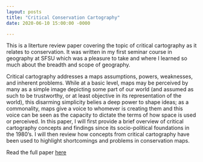 ```yaml
---
layout: posts
title: "Critical Conservation Cartography"
date: 2020-06-10 15:00:00 -0000

---
```


This is a literture review paper covering the topic of critical cartography as it relates to conservation. It was written in my first seminar course in geography at SFSU which was a pleasure to take and where I learned so much
about the breadth and scope of geography.  


Critical cartography addresses a maps assumptions, powers, weaknesses, and inherent
problems. While at a basic level, maps may be perceived by many as a
simple image depicting some part of our world (and assumed as such to be trustworthy, or at least
objective in its representation of the world), this disarming simplicity belies a deep power to shape
ideas; as a commonality, maps give a voice to whomever is creating them and this voice can be seen as
the capacity to dictate the terms of how space is used or perceived. In this paper, I will first
provide a brief overview of critical cartography concepts and findings since its socio-political foundations
in the 1980’s. I will then review how concepts from critical cartography have been used to highlight
shortcomings and problems in conservation maps.


Read the full paper <a id="raw-url" href="https://github.com/jongsomjit/jongsomjit.github.io/raw/master/_posts/Critical_conservation_cartography_djongsomjit.pdf" download="cons_cart.pdf">here</a>


